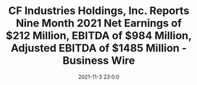 ---
"title": "CF Industries Holdings, Inc. Reports Nine Month 2021 Net Earnings of $212 Million, EBITDA of $984 Million, Adjusted EBITDA of $1485 Million - Business Wire"
"date": "2021-11-3 23:0:0"
"feed_name": "GOOGLENEWSINDUSTRIAL"
"feed_website": "https://news.google.com/search?q=industrial%2Bincident&hl=en-US&gl=US&ceid=US:en"
"feed_rss": "https://news.google.com/rss/search?q=industrial%2Bincident&hl=en-US&gl=US&ceid=US:en"
"link": "https://www.businesswire.com/news/home/20211103006331/en/CF-Industries-Holdings-Inc.-Reports-Nine-Month-2021-Net-Earnings-of-212-Million-EBITDA-of-984-Million-Adjusted-EBITDA-of-1485-Million"
"source": "{'href': 'https://www.businesswire.com', 'title': 'Business Wire'}"
"file": "_posts/2021-1-1-0be5c3551dd923dd4043483f8142f7bf474b9a1a.md"
"accident": "0"
"drilling": "0"
"dead": "0"
"injured": "0"
"arrested": "0"
"place": "unknown place"
"where": "unknown site"
"causes": "unknown"
"place_uri": "unknown place"
---
